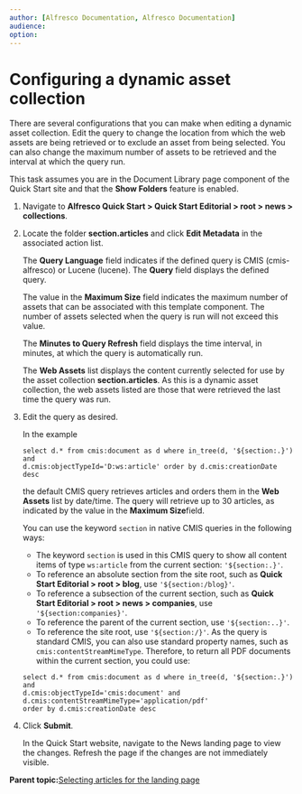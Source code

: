 ```yaml
---
author: [Alfresco Documentation, Alfresco Documentation]
audience: 
option: 
---
```


# Configuring a dynamic asset collection

There are several configurations that you can make when editing a dynamic asset collection. Edit the query to change the location from which the web assets are being retrieved or to exclude an asset from being selected. You can also change the maximum number of assets to be retrieved and the interval at which the query run.

This task assumes you are in the Document Library page component of the Quick Start site and that the **Show Folders** feature is enabled.

1.  Navigate to **Alfresco Quick Start \> Quick Start Editorial \> root \> news \> collections**.

2.  Locate the folder **section.articles** and click **Edit Metadata** in the associated action list.

    The **Query Language** field indicates if the defined query is CMIS \(cmis-alfresco\) or Lucene \(lucene\). The **Query** field displays the defined query.

    The value in the **Maximum Size** field indicates the maximum number of assets that can be associated with this template component. The number of assets selected when the query is run will not exceed this value.

    The **Minutes to Query Refresh** field displays the time interval, in minutes, at which the query is automatically run.

    The **Web Assets** list displays the content currently selected for use by the asset collection **section.articles**. As this is a dynamic asset collection, the web assets listed are those that were retrieved the last time the query was run.

3.  Edit the query as desired.

    In the example

    ```
    select d.* from cmis:document as d where in_tree(d, '${section:.}') and 
    d.cmis:objectTypeId='D:ws:article' order by d.cmis:creationDate desc
    ```

    the default CMIS query retrieves articles and orders them in the **Web Assets** list by date/time. The query will retrieve up to 30 articles, as indicated by the value in the **Maximum Size**field.

    You can use the keyword `section` in native CMIS queries in the following ways:

    -   The keyword `section` is used in this CMIS query to show all content items of type `ws:article` from the current section: `'${section:.}'`.
    -   To reference an absolute section from the site root, such as **Quick Start Editorial \> root \> blog**, use `'${section:/blog}'`.
    -   To reference a subsection of the current section, such as **Quick Start Editorial \> root \> news \> companies**, use `'${section:companies}'`.
    -   To reference the parent of the current section, use `'${section:..}'`.
    -   To reference the site root, use `'${section:/}'`.
    As the query is standard CMIS, you can also use standard property names, such as `cmis:contentStreamMimeType`. Therefore, to return all PDF documents within the current section, you could use:

    ```
    select d.* from cmis:document as d where in_tree(d, '${section:.}') and 
    d.cmis:objectTypeId='cmis:document' and d.cmis:contentStreamMimeType='application/pdf' 
    order by d.cmis:creationDate desc
    ```

4.  Click **Submit**.

    In the Quick Start website, navigate to the News landing page to view the changes. Refresh the page if the changes are not immediately visible.


**Parent topic:**[Selecting articles for the landing page](../concepts/qs-articles-select.md)


